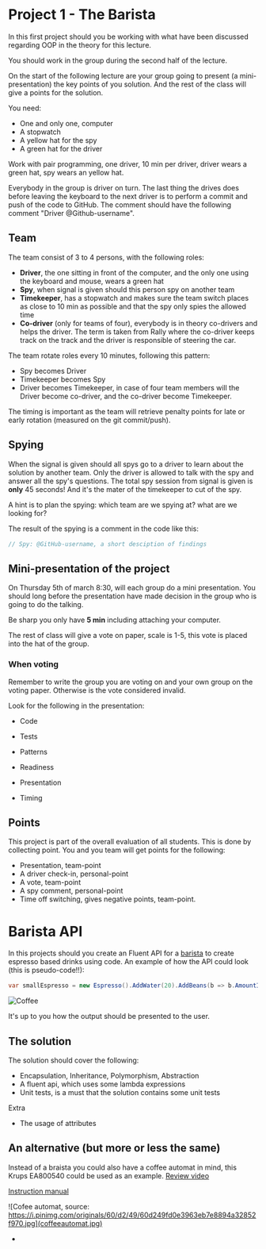 # Project 1 - The Barista
In this first project should you be working with what have been discussed regarding OOP in the theory for this lecture.

You should work in the group during the second half of the lecture.

On the start of the following lecture are your group going to present (a mini-presentation) the key points of you solution. And the rest of the class will give a points for the solution.

You need:

* One and only one, computer
* A stopwatch
* A yellow hat for the spy
* A green hat for the driver

Work with pair programming, one driver, 10 min per driver, driver wears a green hat, spy wears an yellow hat.

Everybody in the group is driver on turn. The last thing the drives does before leaving the keyboard to the next driver is to perform a commit and push of the code to GitHub. The comment should have the following comment "Driver @Github-username".

## Team

The team consist of 3 to 4 persons, with the following roles:

- **Driver**, the one sitting in front of the computer, and the only one using the keyboard and mouse, wears a green hat
- **Spy**, when signal is given should this person spy on another team
- **Timekeeper**, has a stopwatch and makes sure the team switch places as close to 10 min as possible and that the spy only spies the allowed time
- **Co-driver** (only for teams of four), everybody is in theory co-drivers and helps the driver. The term is taken from Rally where the co-driver keeps track on the track and the driver is responsible of steering the car.

The team rotate roles every 10 minutes, following this pattern:

* Spy becomes Driver
* Timekeeper becomes Spy
* Driver becomes Timekeeper, in case of four team members will the Driver become co-driver, and the co-driver become Timekeeper.

The timing is important as the team will retrieve penalty points for late or early rotation (measured on the git commit/push).

## Spying

When the signal is given should all spys go to a driver to learn about the solution by another team. Only the driver is allowed to talk with the spy and answer all the spy's questions. The total spy session from signal is given is **only** 45 seconds! And it's the mater of the timekeeper to cut of the spy.

A hint is to plan the spying: which team are we spying at? what are we looking for?

The result of the spying is a comment in the code like this:

```C#
// Spy: @GitHub-username, a short desciption of findings
```

## Mini-presentation of the project

On Thursday 5th of march 8:30, will each group do a mini presentation. You should long before the presentation have made decision in the group who is going to do the talking.

Be sharp you only have **5 min** including attaching your computer.

The rest of class will give a vote on paper, scale is 1-5, this vote is placed into the hat of the group.

### When voting

Remember to write the group you are voting on and your own group on the voting paper. Otherwise is the vote considered invalid.

Look for the following in the presentation:

- Code
- Tests
- Patterns
- Readiness
- Presentation

- Timing

## Points

This project is part of the overall evaluation of all students. This is done by collecting point. You and you team will get points for the following:

- Presentation, team-point
- A driver check-in, personal-point
- A vote, team-point
- A spy comment, personal-point
- Time off switching, gives negative points, team-point.

# Barista API
In this projects should you create an Fluent API for a [barista](https://en.wikipedia.org/wiki/Barista) to create espresso based drinks using code. An example of how the API could look (this is pseudo-code!!):

```c#
var smallEspresso = new Espresso().AddWater(20).AddBeans(b => b.AmountInG = 5 && b.Sort = CoffeSorts.Robusta).ToSmallCup();
```

![Coffee](https://i.pinimg.com/474x/f0/16/57/f01657c547416ccac3bf3f3577b04910--coffee-cafe-coffee-shops.jpg)

It's up to you how the output should be presented to the user.

## The solution 

The solution should cover the following:

- Encapsulation, Inheritance, Polymorphism, Abstraction
- A fluent api, which uses some lambda expressions
- Unit tests, is a must that the solution contains some unit tests

Extra

- The usage of attributes

## An alternative (but more or less the same)

Instead of a braista you could also have a coffee automat in mind, this Krups EA800540 could be used as an example.
[Review video](https://www.youtube.com/watch?v=pcDvSwqWUbc)

[Instruction manual](https://www.krups.co.uk/medias/?context=bWFzdGVyfHJvb3R8MzU0ODA0OXxhcHBsaWNhdGlvbi9wZGZ8aGU3L2g4ZS8xMjU0MzI2NjQyMjgxNC5wZGZ8MTJmMWFkODFjYzc3ZTg4NDdjYzViNDE5NjVmYzhiMTM5OTAzOTg1M2UzZGE1NDYwNzgzYjQ2MDE2ZjgxM2FhMg)




![Cofee automat, source: https://i.pinimg.com/originals/60/d2/49/60d249fd0e3963eb7e8894a32852f970.jpg](coffeeautomat.jpg)



- 

  






